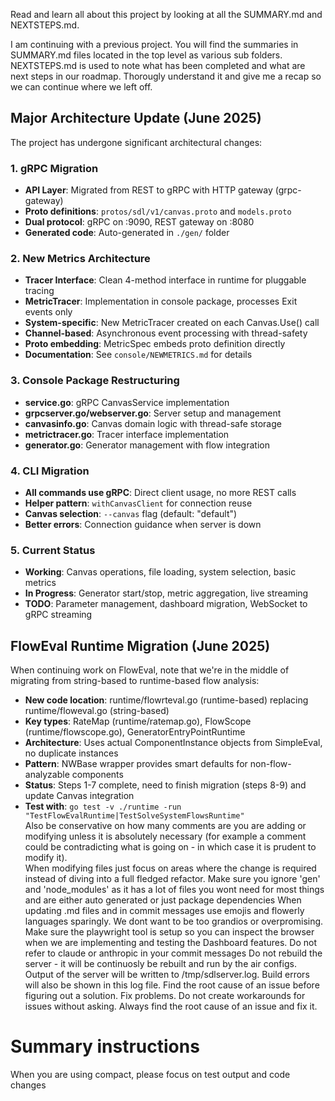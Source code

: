 Read and learn all about this project by looking at all the SUMMARY.md and NEXTSTEPS.md.  

I am continuing with a previous project.  You will find the summaries in SUMMARY.md files located in the top level as various sub folders.  NEXTSTEPS.md is used to note what has been completed and what are next steps in our roadmap.
Thorougly understand it and give me a recap so we can continue where we left off.

## Major Architecture Update (June 2025)
The project has undergone significant architectural changes:

### 1. gRPC Migration
- **API Layer**: Migrated from REST to gRPC with HTTP gateway (grpc-gateway)
- **Proto definitions**: `protos/sdl/v1/canvas.proto` and `models.proto`
- **Dual protocol**: gRPC on :9090, REST gateway on :8080
- **Generated code**: Auto-generated in `./gen/` folder

### 2. New Metrics Architecture
- **Tracer Interface**: Clean 4-method interface in runtime for pluggable tracing
- **MetricTracer**: Implementation in console package, processes Exit events only
- **System-specific**: New MetricTracer created on each Canvas.Use() call
- **Channel-based**: Asynchronous event processing with thread-safety
- **Proto embedding**: MetricSpec embeds proto definition directly
- **Documentation**: See `console/NEWMETRICS.md` for details

### 3. Console Package Restructuring
- **service.go**: gRPC CanvasService implementation
- **grpcserver.go/webserver.go**: Server setup and management
- **canvasinfo.go**: Canvas domain logic with thread-safe storage
- **metrictracer.go**: Tracer interface implementation
- **generator.go**: Generator management with flow integration

### 4. CLI Migration
- **All commands use gRPC**: Direct client usage, no more REST calls
- **Helper pattern**: `withCanvasClient` for connection reuse
- **Canvas selection**: `--canvas` flag (default: "default")
- **Better errors**: Connection guidance when server is down

### 5. Current Status
- **Working**: Canvas operations, file loading, system selection, basic metrics
- **In Progress**: Generator start/stop, metric aggregation, live streaming
- **TODO**: Parameter management, dashboard migration, WebSocket to gRPC streaming

## FlowEval Runtime Migration (June 2025)
When continuing work on FlowEval, note that we're in the middle of migrating from string-based to runtime-based flow analysis:
- **New code location**: runtime/flowrteval.go (runtime-based) replacing runtime/floweval.go (string-based)
- **Key types**: RateMap (runtime/ratemap.go), FlowScope (runtime/flowscope.go), GeneratorEntryPointRuntime
- **Architecture**: Uses actual ComponentInstance objects from SimpleEval, no duplicate instances
- **Pattern**: NWBase wrapper provides smart defaults for non-flow-analyzable components
- **Status**: Steps 1-7 complete, need to finish migration (steps 8-9) and update Canvas integration
- **Test with**: `go test -v ./runtime -run "TestFlowEvalRuntime|TestSolveSystemFlowsRuntime"`   
Also be conservative on how many comments are you are adding or modifying unless it is absolutely necessary (for example a comment could be contradicting what is going on - in which case it is prudent to modify it).  
When modifying files just focus on areas where the change is required instead of diving into a full fledged refactor.
Make sure you ignore 'gen' and 'node_modules' as it has a lot of files you wont need for most things and are either auto generated or just package dependencies
When updating .md files and in commit messages use emojis and flowerly languages sparingly.  We dont want to be too grandios or overpromising.
Make sure the playwright tool is setup so you can inspect the browser when we are implementing and testing the Dashboard features.
Do not refer to claude or anthropic in your commit messages
Do not rebuild the server - it will be continuosly be rebuilt and run by the air configs.  Output of the server will be written to /tmp/sdlserver.log.  Build errors will also be shown in this log file.
Find the root cause of an issue before figuring out a solution.  Fix problems.
Do not create workarounds for issues without asking.  Always find the root cause of an issue and fix it.

# Summary instructions

When you are using compact, please focus on test output and code changes
